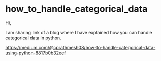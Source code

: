 # how_to_handle_categorical_data

Hi,

I am sharing link of a blog where I have explained how you can handle categorical data in python. 

https://medium.com/@cprathmesh08/how-to-handle-categorical-data-using-python-8817b0b32eef
